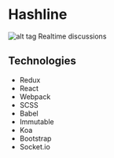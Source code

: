 # Hashline
![alt tag](https://raw.githubusercontent.com/gios/hashline/main.png)
Realtime discussions

## Technologies
* Redux
* React
* Webpack
* SCSS
* Babel
* Immutable
* Koa
* Bootstrap
* Socket.io
